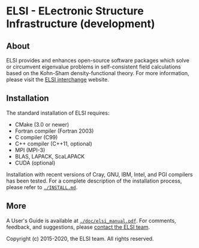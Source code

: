 # ELSI - ELectronic Structure Infrastructure (development)

## About

ELSI provides and enhances open-source software packages which solve or
circumvent eigenvalue problems in self-consistent field calculations based on
the Kohn-Sham density-functional theory. For more information, please visit the
[ELSI interchange](https://elsi-interchange.org) website.

## Installation

The standard installation of ELSI requires:

* CMake (3.0 or newer)
* Fortran compiler (Fortran 2003)
* C compiler (C99)
* C++ compiler (C++11, optional)
* MPI (MPI-3)
* BLAS, LAPACK, ScaLAPACK
* CUDA (optional)

Installation with recent versions of Cray, GNU, IBM, Intel, and PGI compilers
has been tested. For a complete description of the installation process, please
refer to [`./INSTALL.md`](./INSTALL.md).

## More

A User's Guide is available at [`./doc/elsi_manual.pdf`](./doc/elsi_manual.pdf).
For comments, feedback, and suggestions, please
[contact the ELSI team](mailto:elsi-team@duke.edu).

Copyright (c) 2015-2020, the ELSI team. All rights reserved.
